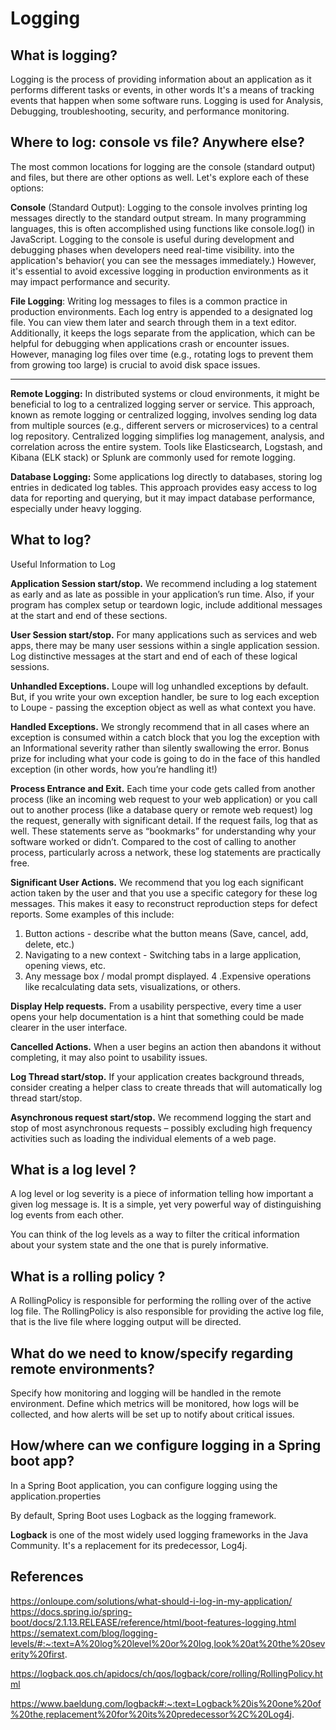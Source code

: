 # Logging

## What is logging?

Logging is the process of providing information about an application as it performs different tasks or events, in other words It's a means of tracking events that happen when some software runs.
Logging is used for Analysis, Debugging, troubleshooting, security, and performance monitoring.

## Where to log: console vs file? Anywhere else?

The most common locations for logging are the console (standard output) and files, but there are other options as well. Let's explore each of these options:

**Console** (Standard Output): Logging to the console involves printing log messages directly to the standard output stream. In many programming languages, this is often accomplished using functions like console.log() in JavaScript. Logging to the console is useful during development and debugging phases when developers need real-time visibility. into the application's behavior( you can see the messages immediately.) However, it's essential to avoid excessive logging in production environments as it may impact performance and security.

**File Logging**: Writing log messages to files is a common practice in production environments. Each log entry is appended to a designated log file. You can view them later and search through them in a text editor. Additionally, it keeps the logs separate from the application, which can be helpful for debugging when applications crash or encounter issues. However, managing log files over time (e.g., rotating logs to prevent them from growing too large) is crucial to avoid disk space issues.

---

**Remote Logging:** In distributed systems or cloud environments, it might be beneficial to log to a centralized logging server or service. This approach, known as remote logging or centralized logging, involves sending log data from multiple sources (e.g., different servers or microservices) to a central log repository. Centralized logging simplifies log management, analysis, and correlation across the entire system. Tools like Elasticsearch, Logstash, and Kibana (ELK stack) or Splunk are commonly used for remote logging.

**Database Logging:** Some applications log directly to databases, storing log entries in dedicated log tables. This approach provides easy access to log data for reporting and querying, but it may impact database performance, especially under heavy logging.

## What to log?

Useful Information to Log

**Application Session start/stop.** We recommend including a log statement as early and as late as possible in your application’s run time. Also, if your program has complex setup or teardown logic, include additional messages at the start and end of these sections.

**User Session start/stop.** For many applications such as services and web apps, there may be many user sessions within a single application session. Log distinctive messages at the start and end of each of these logical sessions.

**Unhandled Exceptions.** Loupe will log unhandled exceptions by default. But, if you write your own exception handler, be sure to log each exception to Loupe - passing the exception object as well as what context you have.

**Handled Exceptions.** We strongly recommend that in all cases where an exception is consumed within a catch block that you log the exception with an Informational severity rather than silently swallowing the error. Bonus prize for including what your code is going to do in the face of this handled exception (in other words, how you’re handling it!)

**Process Entrance and Exit.** Each time your code gets called from another process (like an incoming web request to your web application) or you call out to another process (like a database query or remote web request) log the request, generally with significant detail. If the request fails, log that as well. These statements serve as “bookmarks” for understanding why your software worked or didn’t. Compared to the cost of calling to another process, particularly across a network, these log statements are practically free.

**Significant User Actions.** We recommend that you log each significant action taken by the user and that you use a specific category for these log messages. This makes it easy to reconstruct reproduction steps for defect reports. Some examples of this include:

1. Button actions - describe what the button means (Save, cancel, add, delete, etc.)
2. Navigating to a new context - Switching tabs in a large application, opening views, etc.
3. Any message box / modal prompt displayed.
   4 .Expensive operations like recalculating data sets, visualizations, or others.

**Display Help requests.** From a usability perspective, every time a user opens your help documentation is a hint that something could be made clearer in the user interface.

**Cancelled Actions.** When a user begins an action then abandons it without completing, it may also point to usability issues.

**Log Thread start/stop.** If your application creates background threads, consider creating a helper class to create threads that will automatically log thread start/stop.

**Asynchronous request start/stop.** We recommend logging the start and stop of most asynchronous requests – possibly excluding high frequency activities such as loading the individual elements of a web page.

## What is a log level ?

A log level or log severity is a piece of information telling how important a given log message is. It is a simple, yet very powerful way of distinguishing log events from each other.

You can think of the log levels as a way to filter the critical information about your system state and the one that is purely informative.

## What is a rolling policy ?

A RollingPolicy is responsible for performing the rolling over of the active log file. The RollingPolicy is also responsible for providing the active log file, that is the live file where logging output will be directed.

## What do we need to know/specify regarding remote environments?

Specify how monitoring and logging will be handled in the remote environment. Define which metrics will be monitored, how logs will be collected, and how alerts will be set up to notify about critical issues.

## How/where can we configure logging in a Spring boot app?

In a Spring Boot application, you can configure logging using the application.properties

By default, Spring Boot uses Logback as the logging framework.

**Logback** is one of the most widely used logging frameworks in the Java Community. It's a replacement for its predecessor, Log4j.

## References

https://onloupe.com/solutions/what-should-i-log-in-my-application/
https://docs.spring.io/spring-boot/docs/2.1.13.RELEASE/reference/html/boot-features-logging.html
https://sematext.com/blog/logging-levels/#:~:text=A%20log%20level%20or%20log,look%20at%20the%20severity%20first.

https://logback.qos.ch/apidocs/ch/qos/logback/core/rolling/RollingPolicy.html

https://www.baeldung.com/logback#:~:text=Logback%20is%20one%20of%20the,replacement%20for%20its%20predecessor%2C%20Log4j.
